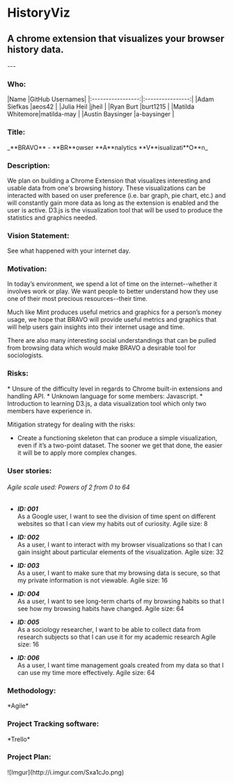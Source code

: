 # HistoryViz
<h2>A chrome extension that visualizes your browser history data.</h2>
---
<h3>Who:</h3>
|Name             |GitHub Usernames|
|:-----------------:|:----------------:|
|Adam Siefkas     |aeos42          |
|Julia Heil       |jheil           |
|Ryan Burt        |burt1215        |
|Matilda Whitemore|matilda-may     |
|Austin Baysinger |a-baysinger     |

<h3>Title:</h3>
_**BRAVO** - **BR**owser **A**nalytics **V**isualizati**O**n_

<h3>Description:</h3>
We plan on building a Chrome Extension that visualizes interesting and usable data from one's browsing history. These visualizations can be interacted with based on user preference (i.e. bar graph, pie chart, etc.) and will constantly gain more data as long as the extension is enabled and the user is active. D3.js is the visualization tool that will be used to produce the statistics and graphics needed.   

<h3>Vision Statement:</h3> 
See what happened with your internet day.

<h3>Motivation:</h3>
In today’s environment, we spend a lot of time on the internet--whether it involves work or play. We want people to better understand how they use one of their most precious resources--their time. 

Much like Mint produces useful metrics and graphics for a person’s money usage, we hope that BRAVO will provide useful metrics and graphics that will help users gain insights into their internet usage and time. 

There are also many interesting social understandings that can be pulled from browsing data which would make BRAVO a desirable tool for sociologists.


<h3>Risks:</h3>
* Unsure of the difficulty level in regards to Chrome built-in extensions and handling API.
* Unknown language for some members: Javascript.
* Introduction to learning D3.js, a data visualization tool which only two members have experience in.

Mitigation strategy for dealing with the risks:<br>
* Create a functioning skeleton that can produce a simple visualization, even if it’s a two-point dataset. The sooner we get that done, the easier it will be to apply more complex changes.  

<h3>User stories:</h3>
<h6>Agile scale used: Powers of 2 from 0 to 64</h6>

* __*ID: 001*__<br>
As a Google user, I want to see the division of time spent on different websites so that I can view my habits out of curiosity. Agile size: 8
* __*ID: 002*__<br>
As a user, I want to interact with my browser visualizations so that I can gain insight about particular elements of the visualization.
Agile size: 32

* __*ID: 003*__<br>
As a user, I want to make sure that my browsing data is secure, so that my private information is not viewable.
Agile size: 16

* __*ID: 004*__<br>
As a user, I want to see long-term charts of my browsing habits so that I see how my browsing habits have changed.
Agile size: 64

* __*ID: 005*__<br>
As a sociology researcher, I want to be able to collect data from research subjects so that I can use it for my academic research
Agile size: 16

* __*ID: 006*__<br>
As a user, I want time management goals created from my data so that I can use my time more effectively.
Agile size: 64

<h3>Methodology:</h3>
*Agile*

<h3>Project Tracking software:</h3>
*Trello*

<h3>Project Plan:</h3>
![Imgur](http://i.imgur.com/Sxa1cJo.png)
